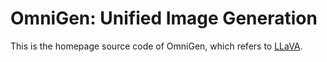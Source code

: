 # OmniGen: Unified Image Generation

This is the homepage source code of OmniGen, which refers to [LLaVA](https://llava-vl.github.io/).